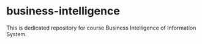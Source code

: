 # business-intelligence
This is dedicated repository for course Business Intelligence of Information System.
